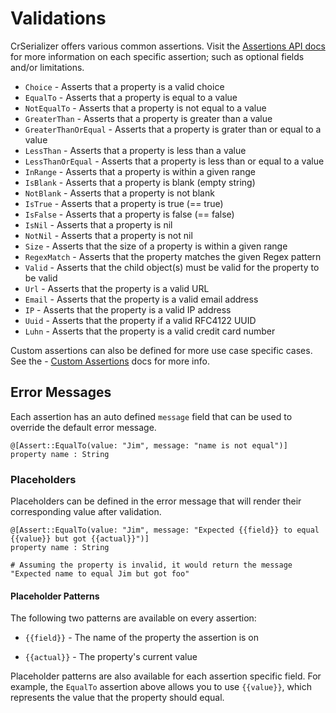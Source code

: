 # Validations

CrSerializer offers various common assertions.  Visit the [Assertions API docs](https://blacksmoke16.github.io/CrSerializer/CrSerializer/Assertions.html) for more information on each specific assertion; such as optional fields and/or limitations.

* `Choice` - Asserts that a property is a valid choice
* `EqualTo` - Asserts that a property is equal to a value
* `NotEqualTo` - Asserts that a property is not equal to a value
* `GreaterThan` - Asserts that a property is greater than a value
* `GreaterThanOrEqual` - Asserts that a property is grater than or equal to a value
* `LessThan` - Asserts that a property is less than a value
* `LessThanOrEqual` - Asserts that a property is less than or equal to a value
* `InRange` - Asserts that a property is within a given range
* `IsBlank` - Asserts that a property is blank (empty string)
* `NotBlank` - Asserts that a property is not blank
* `IsTrue` - Asserts that a property is true (== true)
* `IsFalse` - Asserts that a property is false (== false)
* `IsNil` - Asserts that a property is nil
* `NotNil` - Asserts that a property is not nil
* `Size` - Asserts that the size of a property is within a given range
* `RegexMatch` - Asserts that the property matches the given Regex pattern
* `Valid` - Asserts that the child object(s) must be valid for the property to be valid
* `Url` - Asserts that the property is a valid URL
* `Email` - Asserts that the property is a valid email address
* `IP` - Asserts that the property is a valid IP address
* `Uuid` - Asserts that the property if a valid RFC4122 UUID
* `Luhn` - Asserts that the property is a valid credit card number

Custom assertions can also be defined for more use case specific cases.  See the - [Custom Assertions](./custom_assertions.md) docs for more info.

## Error Messages

Each assertion has an auto defined `message` field that can be used to override the default error message.  

```crystal
@[Assert::EqualTo(value: "Jim", message: "name is not equal")]
property name : String
```

### Placeholders

Placeholders can be defined in the error message that will render their corresponding value after validation.

```crystal
@[Assert::EqualTo(value: "Jim", message: "Expected {{field}} to equal {{value}} but got {{actual}}")]
property name : String

# Assuming the property is invalid, it would return the message
"Expected name to equal Jim but got foo"
```

#### Placeholder Patterns

The following two patterns are available on every assertion:

* `{{field}}` - The name of the property the assertion is on

* `{{actual}}` - The property's current value

Placeholder patterns are also available for each assertion specific field.  For example, the `EqualTo` assertion above allows you to use `{{value}}`, which represents the value that the property should equal.
